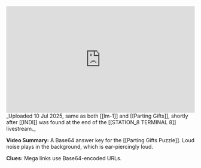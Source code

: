 
<iframe 
  src="https://drive.google.com/file/d/1CtDuEeAPweVV9xaqgEyoJSG5WezfawOr/preview" 
  style="width:100%; aspect-ratio:16/9; border:0;"
  allowfullscreen>
</iframe>
_Uploaded 10 Jul 2025, same as both [[lm-1]] and [[Parting Gifts]], shortly after [[INDI]] was found at the end of the [[STATION_8 TERMINAL 8]] livestream._

**Video Summary:** A Base64 answer key for the [[Parting Gifts Puzzle]]. Loud noise plays in the background, which is ear-piercingly loud.

**Clues:** Mega links use Base64-encoded URLs.